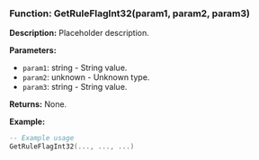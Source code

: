 ### Function: GetRuleFlagInt32(param1, param2, param3)

**Description:**
Placeholder description.

**Parameters:**
- `param1`: string - String value.
- `param2`: unknown - Unknown type.
- `param3`: string - String value.

**Returns:** None.

**Example:**

```lua
-- Example usage
GetRuleFlagInt32(..., ..., ...)
```
